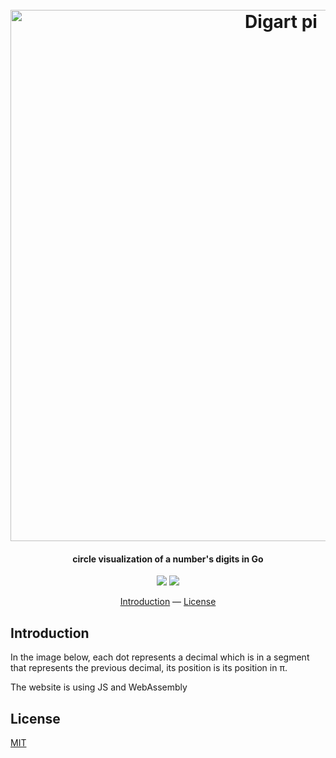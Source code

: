 <h1 align="center">
  <br>
  <img src="https://i.imgur.com/7MQg7EH.jpg" alt="Digart pi" width="850">
  <br>
</h1>

<h4 align="center">circle visualization of a number's digits in Go</h4>

<p align="center">
  <a href="https://goreportcard.com/report/github.com/hugolgst/digart"><img src="https://goreportcard.com/badge/github.com/hugolgst/digart"></a>
  <a href="https://app.netlify.com/sites/digart/deploys"><img src="https://api.netlify.com/api/v1/badges/7742e0dd-4f03-4c5e-a5bf-3342219f8e0f/deploy-status"></a>
</p>

<p align="center">
  <a href="#introduction">Introduction</a> —
  <a href="#license">License</a>
</p>

## Introduction
In the image below, each dot represents a decimal which is in a segment that represents the previous decimal, its position is its position in π.

The website is using JS and WebAssembly

## License
[MIT](https://github.com/hugolgst/digart/blob/master/LICENSE)
